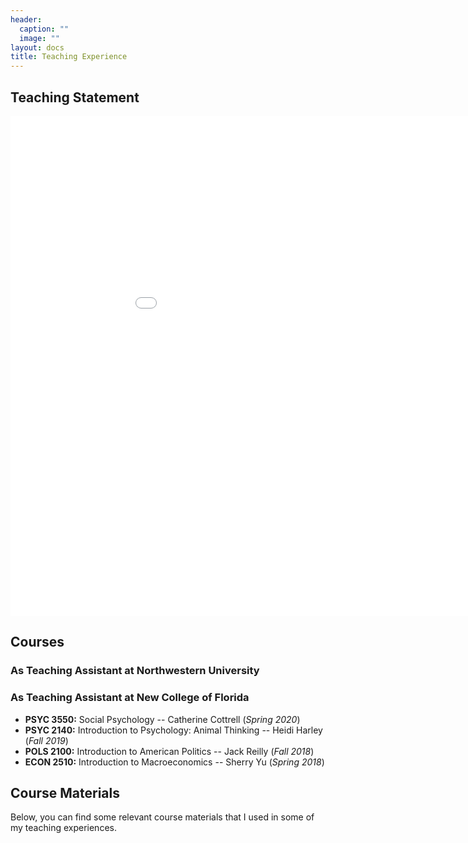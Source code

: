 ```yaml
---
header:
  caption: ""
  image: ""
layout: docs
title: Teaching Experience
---
```


## Teaching Statement

<embed src="./files/CV.pdf" width="1000" height="800" frameborder="0" allowfullscreen>

## Courses

### As Teaching Assistant at Northwestern University

### As Teaching Assistant at New College of Florida

- **PSYC 3550:** Social Psychology -- Catherine Cottrell (*Spring 2020*)
- **PSYC 2140:** Introduction to Psychology: Animal Thinking -- Heidi Harley (*Fall 2019*)
- **POLS 2100:** Introduction to American Politics -- Jack Reilly (*Fall 2018*)
- **ECON 2510:** Introduction to Macroeconomics -- Sherry Yu (*Spring 2018*)

## Course Materials

Below, you can find some relevant course materials that I used in some of my teaching experiences. 